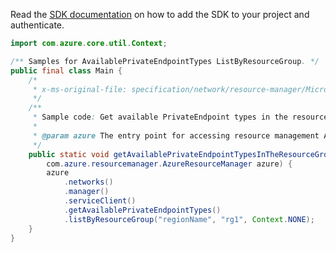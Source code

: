 Read the [SDK documentation](https://github.com/Azure/azure-sdk-for-java/blob/azure-resourcemanager_2.12.0/sdk/resourcemanager/azure-resourcemanager/README.md) on how to add the SDK to your project and authenticate.

```java
import com.azure.core.util.Context;

/** Samples for AvailablePrivateEndpointTypes ListByResourceGroup. */
public final class Main {
    /*
     * x-ms-original-file: specification/network/resource-manager/Microsoft.Network/stable/2021-05-01/examples/AvailablePrivateEndpointTypesResourceGroupGet.json
     */
    /**
     * Sample code: Get available PrivateEndpoint types in the resource group.
     *
     * @param azure The entry point for accessing resource management APIs in Azure.
     */
    public static void getAvailablePrivateEndpointTypesInTheResourceGroup(
        com.azure.resourcemanager.AzureResourceManager azure) {
        azure
            .networks()
            .manager()
            .serviceClient()
            .getAvailablePrivateEndpointTypes()
            .listByResourceGroup("regionName", "rg1", Context.NONE);
    }
}
```

